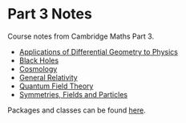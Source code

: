 # Part 3 Notes

Course notes from Cambridge Maths Part 3.

* [Applications of Differential Geometry to Physics](ApplicationsofDifferentialGeometrytoPhysics.tex)
* [Black Holes](BlackHoles.tex)
* [Cosmology](Cosmology.tex)
* [General Relativity](GeneralRelativity.tex)
* [Quantum Field Theory](QuantumFieldTheory.tex)
* [Symmetries, Fields and Particles](SymmetriesFieldsandParticles.tex)

Packages and classes can be found [here](https://github.com/ScrambledEggsOnToast/texmf-folder).
